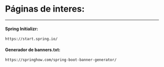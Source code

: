 # Páginas de interes:
---------------------
#### Spring Initializr:
    https://start.spring.io/
#### Generador de banners.txt:
    https://springhow.com/spring-boot-banner-generator/


  
